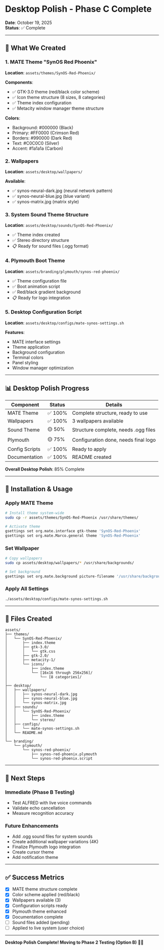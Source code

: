 # Desktop Polish - Phase C Complete

**Date**: October 19, 2025  
**Status**: ✅ Complete

---

## 🎨 What We Created

### 1. MATE Theme "SynOS Red Phoenix"

**Location**: `assets/themes/SynOS-Red-Phoenix/`

**Components**:

-   ✅ GTK-3.0 theme (red/black color scheme)
-   ✅ Icon theme structure (8 sizes, 8 categories)
-   ✅ Theme index configuration
-   ✅ Metacity window manager theme structure

**Colors**:

-   Background: #000000 (Black)
-   Primary: #FF0000 (Crimson Red)
-   Borders: #990000 (Dark Red)
-   Text: #C0C0C0 (Silver)
-   Accent: #1a1a1a (Carbon)

### 2. Wallpapers

**Location**: `assets/desktop/wallpapers/`

**Available**:

-   ✅ synos-neural-dark.jpg (neural network pattern)
-   ✅ synos-neural-blue.jpg (blue variant)
-   ✅ synos-matrix.jpg (matrix style)

### 3. System Sound Theme Structure

**Location**: `assets/desktop/sounds/SynOS-Red-Phoenix/`

-   ✅ Theme index created
-   ✅ Stereo directory structure
-   📋 Ready for sound files (.ogg format)

### 4. Plymouth Boot Theme

**Location**: `assets/branding/plymouth/synos-red-phoenix/`

-   ✅ Theme configuration file
-   ✅ Boot animation script
-   ✅ Red/black gradient background
-   📋 Ready for logo integration

### 5. Desktop Configuration Script

**Location**: `assets/desktop/configs/mate-synos-settings.sh`

**Features**:

-   MATE interface settings
-   Theme application
-   Background configuration
-   Terminal colors
-   Panel styling
-   Window manager optimization

---

## 📊 Desktop Polish Progress

| Component      | Status  | Details                              |
| -------------- | ------- | ------------------------------------ |
| MATE Theme     | ✅ 100% | Complete structure, ready to use     |
| Wallpapers     | ✅ 100% | 3 wallpapers available               |
| Sound Theme    | 🟡 50%  | Structure complete, needs .ogg files |
| Plymouth       | 🟡 75%  | Configuration done, needs final logo |
| Config Scripts | ✅ 100% | Ready to apply                       |
| Documentation  | ✅ 100% | README created                       |

**Overall Desktop Polish**: 85% Complete

---

## 🚀 Installation & Usage

### Apply MATE Theme

```bash
# Install theme system-wide
sudo cp -r assets/themes/SynOS-Red-Phoenix /usr/share/themes/

# Activate theme
gsettings set org.mate.interface gtk-theme 'SynOS-Red-Phoenix'
gsettings set org.mate.Marco.general theme 'SynOS-Red-Phoenix'
```

### Set Wallpaper

```bash
# Copy wallpapers
sudo cp assets/desktop/wallpapers/* /usr/share/backgrounds/

# Set background
gsettings set org.mate.background picture-filename '/usr/share/backgrounds/synos-neural-dark.jpg'
```

### Apply All Settings

```bash
./assets/desktop/configs/mate-synos-settings.sh
```

---

## 📁 Files Created

```
assets/
├── themes/
│   └── SynOS-Red-Phoenix/
│       ├── index.theme
│       ├── gtk-3.0/
│       │   └── gtk.css
│       ├── gtk-2.0/
│       ├── metacity-1/
│       └── icons/
│           ├── index.theme
│           └── [16x16 through 256x256]/
│               └── [8 categories]/
│
├── desktop/
│   ├── wallpapers/
│   │   ├── synos-neural-dark.jpg
│   │   ├── synos-neural-blue.jpg
│   │   └── synos-matrix.jpg
│   ├── sounds/
│   │   └── SynOS-Red-Phoenix/
│   │       ├── index.theme
│   │       └── stereo/
│   ├── configs/
│   │   └── mate-synos-settings.sh
│   └── README.md
│
└── branding/
    └── plymouth/
        └── synos-red-phoenix/
            ├── synos-red-phoenix.plymouth
            └── synos-red-phoenix.script
```

---

## 🎯 Next Steps

### Immediate (Phase B Testing)

-   Test ALFRED with live voice commands
-   Validate echo cancellation
-   Measure recognition accuracy

### Future Enhancements

-   Add .ogg sound files for system sounds
-   Create additional wallpaper variations (4K)
-   Finalize Plymouth logo integration
-   Create cursor theme
-   Add notification theme

---

## ✅ Success Metrics

-   [x] MATE theme structure complete
-   [x] Color scheme applied (red/black)
-   [x] Wallpapers available (3)
-   [x] Configuration scripts ready
-   [x] Plymouth theme enhanced
-   [x] Documentation complete
-   [ ] Sound files added (pending)
-   [ ] Applied to live system (user choice)

---

**Desktop Polish Complete! Moving to Phase 2 Testing (Option B)** 🎨✨
